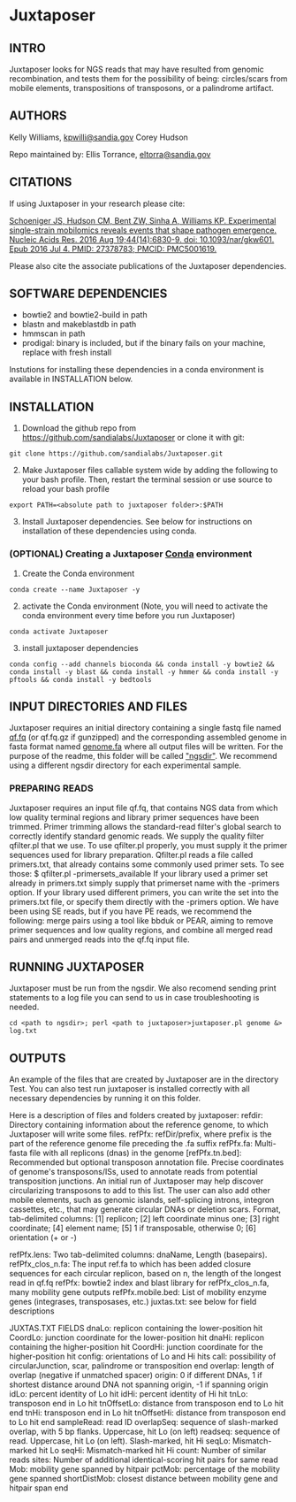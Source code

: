 # Juxtaposer

## INTRO
Juxtaposer looks for NGS reads that may have resulted from genomic recombination, and tests them for the
possibility of being: circles/scars from mobile elements, transpositions of transposons, or a palindrome artifact.

## AUTHORS
Kelly Williams, kpwilli@sandia.gov
Corey Hudson

Repo maintained by: Ellis Torrance, eltorra@sandia.gov

## CITATIONS
If using Juxtaposer in your research please cite:

[Schoeniger JS, Hudson CM, Bent ZW, Sinha A, Williams KP. Experimental single-strain mobilomics reveals events that shape pathogen emergence. Nucleic Acids Res. 2016 Aug 19;44(14):6830-9. doi: 10.1093/nar/gkw601. Epub 2016 Jul 4. PMID: 27378783; PMCID: PMC5001619.](https://academic.oup.com/nar/article/44/14/6830/2468219)

Please also cite the associate publications of the Juxtaposer dependencies.

## SOFTWARE DEPENDENCIES
 - bowtie2 and bowtie2-build in path
 - blastn and makeblastdb in path
 - hmmscan in path
 - prodigal: binary is included, but if the binary fails on your machine, replace with fresh install

Instutions for installing these dependencies in a conda environment is available in INSTALLATION below. 

## INSTALLATION

1. Download the github repo from https://github.com/sandialabs/Juxtaposer or clone it with git:
```
git clone https://github.com/sandialabs/Juxtaposer.git
```
2. Make Juxtaposer files callable system wide by adding the following to your bash profile. Then, restart the terminal session or use source to reload your bash profile 
```
export PATH=<absolute path to juxtaposer folder>:$PATH
```
3. Install Juxtaposer dependencies. See below for instructions on installation of these dependencies using conda.

### (OPTIONAL) Creating a Juxtaposer [Conda](https://www.anaconda.com/docs/getting-started/miniconda/install) environment
1. Create the Conda environment
```
conda create --name Juxtaposer -y
```
2. activate the Conda environment (Note, you will need to activate the conda environment every time before you run Juxtaposer)
```
conda activate Juxtaposer
```
3. install juxtaposer dependencies
```
conda config --add channels bioconda && conda install -y bowtie2 && conda install -y blast && conda install -y hmmer && conda install -y pftools && conda install -y bedtools
```

## INPUT DIRECTORIES AND FILES

Juxtaposer requires an initial directory containing a single fastq file named <ins>qf.fq</ins> (or qf.fq.gz if gunzipped) and the corresponding assembled genome in fasta format named <ins>genome.fa</ins> where all output files will be written. For the purpose of the readme, this folder will be called <ins>"ngsdir"</ins>.
We recommend using a different ngsdir directory for each experimental sample.

### PREPARING READS

Juxtaposer requires an input file qf.fq, that contains NGS data from which low quality terminal regions and library
primer sequences have been trimmed. Primer trimming allows the standard-read filter's global search to correctly
identify standard genomic reads. We supply the quality filter qfilter.pl that we use. To use qfilter.pl properly,
you must supply it the primer sequences used for library preparation. Qfilter.pl reads a file called primers.txt,
that already contains some commonly used primer sets. To see those:
$ qfilter.pl -primersets_available
If your library used a primer set already in primers.txt simply supply that primerset name with the -primers
option. If your library used different primers, you can write the set into the primers.txt file, or specify them
directly with the -primers option.
We have been using SE reads, but if you have PE reads, we recommend the following: merge pairs using a tool like
bbduk or PEAR, aiming to remove primer sequences and low quality regions, and combine all merged read pairs and
unmerged reads into the qf.fq input file.

## RUNNING JUXTAPOSER
Juxtaposer must be run from the ngsdir. We also recomend sending print statements to a log file you can send to us in case troubleshooting is needed.
```
cd <path to ngsdir>; perl <path to juxtaposer>juxtaposer.pl genome &> log.txt
```

## OUTPUTS
An example of the files that are created by Juxtaposer are in the directory Test. You can also test run juxtaposer is installed correctly with all necessary dependencies by running it on this folder.

Here is a description of files and folders created by juxtaposer:
refdir: Directory containing information about the reference genome, to which Juxtaposer will write some files.
refPfx: refDir/prefix, where prefix is the part of the reference genome file preceding the .fa suffix
refPfx.fa: Multi-fasta file with all replicons (dnas) in the genome
[refPfx.tn.bed]: Recommended but optional transposon annotation file. Precise coordinates of genome's
 transposons/ISs, used to annotate reads from potential transposition junctions. An initial run of Juxtaposer may
 help discover circularizing transposons to add to this list. The user can also add other mobile elements, such as
 genomic islands, self-splicing introns, integron cassettes, etc., that may generate circular DNAs or deletion scars.
 Format, tab-delimited columns: [1] replicon; [2] left coordinate minus one; [3] right coordinate; [4] element
  name; [5] 1 if transposable, otherwise 0; [6] orientation (+ or -)

refPfx.lens: Two tab-delimited columns: dnaName, Length (basepairs).
refPfx_clos_n.fa: The input ref.fa to which has been added closure sequences for each circular replicon, based
 on n, the length of the longest read in qf.fq
refPfx: bowtie2 index and blast library for refPfx_clos_n.fa, many mobility gene outputs
refPfx.mobile.bed: List of mobility enzyme genes (integrases, transposases, etc.)
juxtas.txt: see below for field descriptions

JUXTAS.TXT FIELDS
dnaLo: replicon containing the lower-position hit
CoordLo: junction coordinate for the lower-position hit
dnaHi: replicon containing the higher-position hit
CoordHi: junction coordinate for the higher-position hit
config: orientations of Lo and Hi hits
call: possibility of circularJunction, scar, palindrome or transposition end
overlap: length of overlap (negative if unmatched spacer)
origin: 0 if different DNAs, 1 if shortest distance around DNA not spanning origin, -1 if spanning origin
idLo: percent identity of Lo hit
idHi: percent identity of Hi hit
tnLo: transposon end in Lo hit
tnOffsetLo: distance from transposon end to Lo hit end
tnHi: transposon end in Lo hit
tnOffsetHi: distance from transposon end to Lo hit end
sampleRead: read ID
overlapSeq: sequence of slash-marked overlap, with 5 bp flanks. Uppercase, hit Lo (on left)
readseq: sequence of read. Uppercase, hit Lo (on left). Slash-marked, hit Hi
seqLo: Mismatch-marked hit Lo
seqHi: Mismatch-marked hit Hi
count: Number of similar reads
sites: Number of additional identical-scoring hit pairs for same read
Mob: mobility gene spanned by hitpair
pctMob: percentage of the mobility gene spanned
shortDistMob: closest distance between mobility gene and hitpair span end
